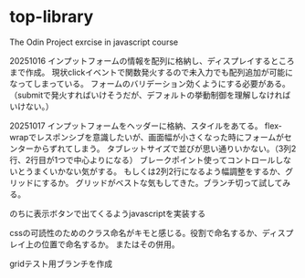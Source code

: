 # top-library
The Odin Project exrcise in javascript course

20251016
インプットフォームの情報を配列に格納し、ディスプレイするところまで作成。
現状clickイベントで関数発火するので未入力でも配列追加が可能になってしまっている。
フォームのバリデーション効くようにする必要がある。
（submitで発火すればいけそうだが、デフォルトの挙動制御を理解しなければいけない。）

20251017
インプットフォームをヘッダーに格納、スタイルをあてる。
flex-wrapでレスポンシブを意識したいが、画面幅が小さくなった時にフォームがセンターからずれてしまう。
タブレットサイズで並びが思い通りいかない。（3列2行、2行目が1つで中心よりになる）
ブレークポイント使ってコントロールしないとうまくいかない気がする。
もしくは2列2行になるよう幅調整をするか、グリッドにするか。
グリッドがベストな気もしてきた。ブランチ切って試してみる。

のちに表示ボタンで出てくるようjavascriptを実装する

cssの可読性のためのクラス命名がキモと感じる。役割で命名するか、ディスプレイ上の位置で命名するか。
またはその併用。

gridテスト用ブランチを作成